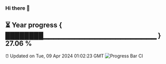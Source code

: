 ### Hi there 👋
⏳ Year progress { ████████▁▁▁▁▁▁▁▁▁▁▁▁▁▁▁▁▁▁▁▁▁▁ } 27.06 %
---
⏰ Updated on Tue, 09 Apr 2024 01:02:23 GMT
![Progress Bar CI](https://github.com/liununu/liununu/workflows/Progress%20Bar%20CI/badge.svg)
